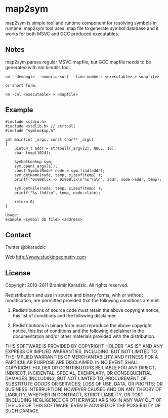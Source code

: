 map2sym
=======

map2sym is simple tool and runtime component for resolving symbols in runtime. 
map2sym tool uses .map file to generate symbol database and it works for both 
MSVC and GCC produced executables.

Notes
-----

map2sym parses regular MSVC mapfile, but GCC mapfile needs to be generated with 
nm binutils tool.

	nm --demangle --numeric-sort --line-numbers <executable> > <mapfile>

	or short form:

	nm -Cnl <executable> > <mapfile>

Example
-------

	#include <stdio.h>
	#include <stdlib.h> // strtoull
	#include "symlookup.h"
	
	int main(int _argc, const char** _argv)
	{
		uint64_t addr = strtoull(_argv[2], NULL, 16);
		char temp[1024];

		SymbolLookup sym;
		sym.open(_argv[1]);
		const SymbolNode* node = sym.find(addr);
		sym.getName(node, temp, sizeof(temp) );
		printf("0x%08llx -> 0x%08llx\n'%s'\n\n", addr, node->addr, temp);

		sym.getFile(node, temp, sizeof(temp) );
		printf("%s (%d)\n", temp, node->line);

		return 0;
	}

	Usage:
	example <symbol db file> <address>

Contact
-------

Twitter @bkaradzic

Web http://www.stuckingeometry.com

License
-------

Copyright 2010-2011 Branimir Karadzic. All rights reserved.

Redistribution and use in source and binary forms, with or without modification,
are permitted provided that the following conditions are met:

   1. Redistributions of source code must retain the above copyright notice, this
      list of conditions and the following disclaimer.

   2. Redistributions in binary form must reproduce the above copyright notice,
      this list of conditions and the following disclaimer in the documentation
      and/or other materials provided with the distribution.

THIS SOFTWARE IS PROVIDED BY COPYRIGHT HOLDER ``AS IS'' AND ANY EXPRESS OR
IMPLIED WARRANTIES, INCLUDING, BUT NOT LIMITED TO, THE IMPLIED WARRANTIES OF
MERCHANTABILITY AND FITNESS FOR A PARTICULAR PURPOSE ARE DISCLAIMED. IN NO EVENT
SHALL COPYRIGHT HOLDER OR CONTRIBUTORS BE LIABLE FOR ANY DIRECT, INDIRECT,
INCIDENTAL, SPECIAL, EXEMPLARY, OR CONSEQUENTIAL DAMAGES (INCLUDING, BUT NOT
LIMITED TO, PROCUREMENT OF SUBSTITUTE GOODS OR SERVICES; LOSS OF USE, DATA, OR
PROFITS; OR BUSINESS INTERRUPTION) HOWEVER CAUSED AND ON ANY THEORY OF LIABILITY,
WHETHER IN CONTRACT, STRICT LIABILITY, OR TORT (INCLUDING NEGLIGENCE
OR OTHERWISE) ARISING IN ANY WAY OUT OF THE USE OF THIS SOFTWARE, EVEN IF ADVISED OF
THE POSSIBILITY OF SUCH DAMAGE.

